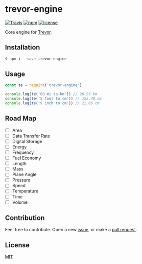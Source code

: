 # trevor-engine
[![Travis](https://img.shields.io/travis/rust-lang/rust.svg?style=flat-square)](https://travis-ci.org/ozgrozer/trevor-engine)
[![npm](https://img.shields.io/npm/v/trevor-engine.svg?style=flat-square)](https://www.npmjs.com/package/trevor-engine)
[![license](https://img.shields.io/badge/license-MIT-blue.svg?style=flat-square)](https://tldrlegal.com/license/mit-license)

Core engine for [Trevor](https://github.com/ozgrozer/trevor).

## Installation
```sh
$ npm i --save trevor-engine
```

## Usage
```js
const te = require('trevor-engine')

console.log(te('60 mi to km')) // 96.56 km
console.log(te('5 foot to cm')) // 152.40 cm
console.log(te('9 inch to cm')) // 22.86 cm
```

## Road Map
- [ ] Area
- [ ] Data Transfer Rate
- [ ] Digital Storage
- [ ] Energy
- [ ] Frequency
- [ ] Fuel Economy
- [ ] Length
- [ ] Mass
- [ ] Plane Angle
- [ ] Pressure
- [ ] Speed
- [ ] Temperature
- [ ] Time
- [ ] Volume

## Contribution
Feel free to contribute. Open a new [issue](https://github.com/ozgrozer/trevor-engine/issues), or make a [pull request](https://github.com/ozgrozer/trevor-engine/pulls).

## License
[MIT](https://github.com/ozgrozer/trevor-engine/blob/master/license)
